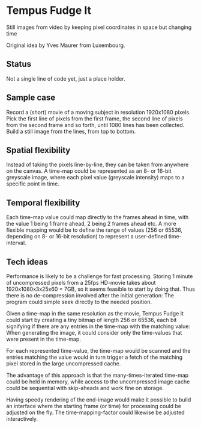 # Tempus Fudge It
Still images from video by keeping pixel coordinates in space but changing time

Original idea by Yves Maurer from Luxembourg.

## Status
Not a single line of code yet, just a place holder.

## Sample case
Record a (short) movie of a moving subject in resolution 1920x1080 pixels.
Pick the first line of pixels from the first frame, the second line of pixels from
the second frame and so forth, until 1080 lines has been collected. Build a still
image from the lines, from top to bottom.

## Spatial flexibility
Instead of taking the pixels line-by-line, they can be taken from anywhere on the
canvas. A time-map could be represented  as an 8- or 16-bit greyscale image, where
each pixel value (greyscale intensity) maps to a specific point in time.

## Temporal flexibility
Each time-map value could map directly to the frames ahead in time, with the value
1 being 1 frame ahead, 2 being 2 frames ahead etc. A more flexible mapping would be
to define the range of values (256 or 65536, depending on 8- or 16-bit resolution)
to represent a user-defined time-interval.

## Tech ideas
Performance is likely to be a challenge for fast processing. Storing 1 minute of
uncompressed pixels from a 25fps HD-movie takes about 1920x1080x3x25x60 = 7GB, so
it seems feasible to start by doing that. Thus there is no de-compression involved
after the initial generation: The program could simple seek directly to the needed
position.

Given a time-map in the same resolution as the movie, Tempus Fudge It could start
by creating a tiny bitmap of length 256 or 65536, each bit signifying if there are
any entries in the time-map with the matching value: When generating the image, it
could consider only the time-values that were present in the time-map.

For each represented time-value, the time-map would be scanned and the entries
matching the value would in turn trigger a fetch of the matching pixel stored in
the large uncompressed cache.

The advantage of this approach is that the many-times-iterated time-map could be
held in memory, while access to the uncompressed image cache could be sequential
with skip-aheads and work fine on storage.

Having speedy rendering of the end-image would make it possible to build an interface
where the starting frame (or time) for processing could be adjusted on the fly. The
time-mapping-factor could likewise be adjusted interactively.
